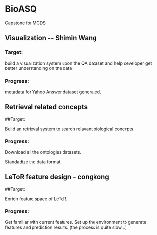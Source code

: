 # BioASQ

Capstone for MCDS

## Visualization -- Shimin Wang

### Target:

build a visualization system upon the QA dataset and help developer get better understanding on the data

### Progress:

metadata for Yahoo Answer dataset generated.


## Retrieval related concepts

##Target:

Build an retrieval system to search relavant biological concepts

### Progress:

Download all the ontologies datasets.

Standadize the data format.

## LeToR feature design - congkong

##Target:

Enrich feature space of LeToR.

### Progress:

Get familiar with current features.
Set up the environment to generate features and prediction results. (the process is quite slow...)

